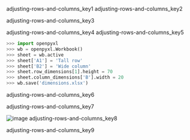 adjusting-rows-and-columns_key1
adjusting-rows-and-columns_key2


adjusting-rows-and-columns_key3


adjusting-rows-and-columns_key4
adjusting-rows-and-columns_key5


```python
>>> import openpyxl
>>> wb = openpyxl.Workbook()
>>> sheet = wb.active
>>> sheet['A1'] = 'Tall row'
>>> sheet['B2'] = 'Wide column'
>>> sheet.row_dimensions[1].height = 70
>>> sheet.column_dimensions['B'].width = 20
>>> wb.save('dimensions.xlsx')
```
adjusting-rows-and-columns_key6


adjusting-rows-and-columns_key7


![image](assets/000098.jpg)
adjusting-rows-and-columns_key8


adjusting-rows-and-columns_key9
